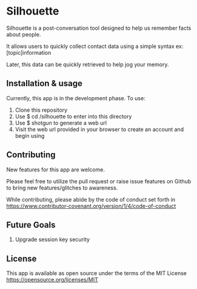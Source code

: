 # Silhouette

Silhouette is a post-conversation tool designed to help us remember facts about people.

It allows users to quickly collect contact data using a simple syntax ex: [topic]information

Later, this data can be quickly retrieved to help jog your memory.


## Installation & usage
Currently, this app is in the development phase. To use:

1. Clone this repository
2. Use $ cd <download directory name here>/silhouette to enter into this directory
3. Use $ shotgun to generate a web url
4. Visit the web url provided in your browser to create an account and begin using

## Contributing
New features for this app are welcome.

Please feel free to utilize the pull request or raise issue features on Github to bring new features/glitches to awareness.

While contributing, please abide by the code of conduct set forth in https://www.contributor-covenant.org/version/1/4/code-of-conduct

## Future Goals

1. Upgrade session key security

## License
This app is available as open source under the terms of the MIT License https://opensource.org/licenses/MIT

